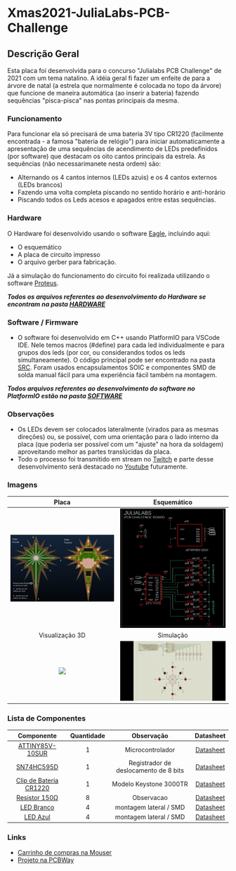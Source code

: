 # Xmas2021-JuliaLabs-PCB-Challenge

## Descrição Geral
Esta placa foi desenvolvida para o concurso "Julialabs PCB Challenge" de 2021 com um tema natalino.
A idéia geral fi fazer um enfeite de para a árvore de natal (a estrela que normalmente é colocada no topo da árvore) que funcione de maneira automática (ao inserir a bateria) fazendo sequências "pisca-pisca" nas pontas principais da mesma.
### Funcionamento
Para funcionar ela só precisará de uma bateria 3V tipo CR1220 (facilmente encontrada - a famosa "bateria de relógio") para iniciar automaticamente a apresentação de uma sequências de acendimento de LEDs predefinidos (por software) que destacam os oito cantos principais da estrela.
As sequências (não necessarimanete nesta ordem) são:
-  Alternando os 4 cantos internos (LEDs azuis) e os 4 cantos externos (LEDs brancos)
- Fazendo uma volta completa  piscando no sentido horário e anti-horário
- Piscando todos os Leds acesos e apagados entre estas sequências.

### Hardware
O Hardware foi desenvolvido usando o software [Eagle](https://github.com/vilelalabs/Xmas2021-JuliaLabs-PCB-Challenge/tree/master/HARDWARE/eagle), incluindo aqui:
- O esquemático
- A placa de circuito impresso
- O arquivo gerber para fabricação. 

Já a simulação do funcionamento do circuito foi realizada utilizando o software [Proteus](https://github.com/vilelalabs/Xmas2021-JuliaLabs-PCB-Challenge/tree/master/HARDWARE/proteus).

**_Todos os arquivos referentes ao desenvolvimento do Hardware se encontram na pasta [HARDWARE](https://github.com/vilelalabs/Xmas2021-JuliaLabs-PCB-Challenge/tree/master/HARDWARE)_**

### Software / Firmware
- O software foi desenvolvido em C++ usando PlatformIO para VSCode IDE. Nele temos macros (#define) para cada led individualmente e para grupos dos leds (por cor, ou considerandos todos os leds simultaneamente). O código principal pode ser encontrado na pasta [SRC](https://github.com/vilelalabs/Xmas2021-JuliaLabs-PCB-Challenge/tree/master/SOFTWARE/src).
Foram usados encapsulamentos SOIC e componentes SMD de solda manual fácil para uma experiência fácil também na montagem.

**_Todos arquivos referentes ao desenvolvimento do software no PlatformIO estão na pasta [SOFTWARE](https://github.com/vilelalabs/Xmas2021-JuliaLabs-PCB-Challenge/tree/master/SOFTWARE)_**

### Observações
- Os LEDs devem ser colocados lateralmente (virados para as mesmas direções) ou, se possível, com uma orientação para o lado interno da placa (que poderia ser possível com um "ajuste" na hora da soldagem) aproveitando melhor as partes translúcidas da placa.
- Todo o processo foi transmitido em stream no [Twitch](https://twitch.tv/vilelalabs) e parte desse desenvolvimento será destacado no [Youtube](https://youtube.com/vilelalabs) futuramente.

### Imagens
|Placa|Esquemático|
|:----------:|:----------:|
| ![](img/image.jpg)  | ![](img/schematic.JPG) |
|Visualização 3D|Simulação|
| ![](img/3dview.gif)  | ![](img/simulation.gif) |

### Lista de Componentes
|Componente|Quantidade|Observação| Datasheet|
|:----------:|:----------:|:----------:|:----------:|
| [ATTINY85V-10SUR](https://br.mouser.com/ProductDetail/556-ATTINY85V-10SUR)  | 1  | Microcontrolador  | [Datasheet](https://br.mouser.com/datasheet/2/268/Atmel-2586-AVR-8-bit-Microcontroller-ATtiny25-ATti-1315542.pdf)|
| [SN74HC595D](https://br.mouser.com/ProductDetail/595-SN74HC595DRE4)  | 1  | Registrador de deslocamento de 8 bits  | [Datasheet](https://www.ti.com/lit/ds/symlink/sn74hc595.pdf?HQS=dis-mous-null-mousermode-dsf-pf-null-wwe&ts=1641509615811&ref_url=https%253A%252F%252Fwww.mouser.be%252F)|
| [Clip de Bateria CR1220](https://br.mouser.com/ProductDetail/534-3000TR)  | 1  | Modelo Keystone 3000TR | [Datasheet](https://br.mouser.com/datasheet/2/215/3000TR-742873.pdf)|
| [Resistor 150Ω](https://br.mouser.com/ProductDetail/71-TNPW0805150RFEEA)  | 8  | Observacao  | [Datasheet](https://br.mouser.com/datasheet/2/427/tnpw_e3-1761965.pdf)|
| [LED Branco](https://br.mouser.com/ProductDetail/720-LWA67CS2U25K8LZ)  | 4  | montagem lateral / SMD  |[Datasheet](https://dammedia.osram.info/media/resource/hires/osram-dam-6455804/LW%20A67C%20binning%20FK0PN0_EN.pdf)|
| [LED Azul](https://br.mouser.com/ProductDetail/859-LTST-S220TBKT)  | 4  | montagem lateral / SMD  |[Datasheet](https://br.mouser.com/datasheet/2/239/Lite-On-LTST-S220TBKT-1175488.pdf)|

### Links
- [Carrinho de compras na Mouser](https://br.mouser.com/ProjectManager/ProjectDetail.aspx?AccessID=4d0b96b75f)
- [Projeto na PCBWay](https://www.pcbway.com/project/shareproject/Blinking_Christmas_Star_e158be5a.html)
